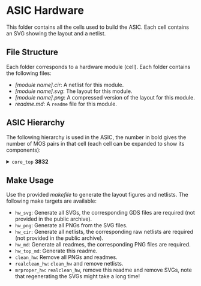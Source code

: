 # ASIC Hardware

This folder contains all the cells used to build the ASIC.
Each cell contains an SVG showing the layout and a netlist.

## File Structure

Each folder corresponds to a hardware module (cell).
Each folder contains the following files:
- *[module name].cir*: A netlist for this module.
- *[module name].svg*: The layout for this module.
- *[module name].png*: A compressed version of the layout for this module.
- *readme.md*: A `readme` file for this module.

## ASIC Hierarchy

The following hierarchy is used in the ASIC, the number in bold gives the number of MOS pairs in that cell (each cell can be expanded to show its components):

<details>
<summary><code>core_top</code> <b>3832</b> <i></i></summary>
<blockquote>
<details>
<summary><code>control_dc_vdl_send_combo</code> <b>2523</b> <i></i></summary>
<blockquote>
<details>
<summary><code>core_control</code> <b>239</b> <i></i></summary>
<blockquote>
<details>
<summary><code>mux4</code> <b>21</b> <i></i></summary>
<blockquote>
<details>
<summary><code>mux2</code> <b>7</b> <i>x3</i></summary>
<blockquote>
<details>
<summary><code>nand2</code> <b>2</b> <i>x3</i></summary>
<blockquote>
<ul>
<li><code>n_mos</code> <b>0</b> <i>x2</i></li>
<li><code>p_mos</code> <b>0</b> <i>x2</i></li>
</ul>
</blockquote>
</details>
<details>
<summary><code>inv</code> <b>1</b> <i></i></summary>
<blockquote>
<ul>
<li><code>n_mos</code> <b>0</b> <i></i></li>
<li><code>p_mos</code> <b>0</b> <i></i></li>
</ul>
</blockquote>
</details>
</blockquote>
</details>
</blockquote>
</details>
<details>
<summary><code>freq_scaler</code> <b>165</b> <i></i></summary>
<blockquote>
<details>
<summary><code>tff_st_ar</code> <b>15</b> <i>x11</i></summary>
<blockquote>
<details>
<summary><code>dff_st_ar</code> <b>15</b> <i></i></summary>
<blockquote>
<details>
<summary><code>nand2</code> <b>2</b> <i>x4</i></summary>
<blockquote>
<ul>
<li><code>n_mos</code> <b>0</b> <i>x2</i></li>
<li><code>p_mos</code> <b>0</b> <i>x2</i></li>
</ul>
</blockquote>
</details>
<details>
<summary><code>nand3_r</code> <b>4</b> <i></i></summary>
<blockquote>
<ul>
<li><code>n_mos</code> <b>0</b> <i>x4</i></li>
<li><code>p_mos</code> <b>0</b> <i>x4</i></li>
</ul>
</blockquote>
</details>
<details>
<summary><code>nand3</code> <b>3</b> <i></i></summary>
<blockquote>
<ul>
<li><code>n_mos</code> <b>0</b> <i>x3</i></li>
<li><code>p_mos</code> <b>0</b> <i>x3</i></li>
</ul>
</blockquote>
</details>
</blockquote>
</details>
</blockquote>
</details>
</blockquote>
</details>
<details>
<summary><code>mux8</code> <b>49</b> <i></i></summary>
<blockquote>
<details>
<summary><code>mux4</code> <b>21</b> <i>x2</i></summary>
<blockquote>
<details>
<summary><code>mux2</code> <b>7</b> <i>x3</i></summary>
<blockquote>
<details>
<summary><code>nand2</code> <b>2</b> <i>x3</i></summary>
<blockquote>
<ul>
<li><code>n_mos</code> <b>0</b> <i>x2</i></li>
<li><code>p_mos</code> <b>0</b> <i>x2</i></li>
</ul>
</blockquote>
</details>
<details>
<summary><code>inv</code> <b>1</b> <i></i></summary>
<blockquote>
<ul>
<li><code>n_mos</code> <b>0</b> <i></i></li>
<li><code>p_mos</code> <b>0</b> <i></i></li>
</ul>
</blockquote>
</details>
</blockquote>
</details>
</blockquote>
</details>
<details>
<summary><code>mux2</code> <b>7</b> <i></i></summary>
<blockquote>
<details>
<summary><code>nand2</code> <b>2</b> <i>x3</i></summary>
<blockquote>
<ul>
<li><code>n_mos</code> <b>0</b> <i>x2</i></li>
<li><code>p_mos</code> <b>0</b> <i>x2</i></li>
</ul>
</blockquote>
</details>
<details>
<summary><code>inv</code> <b>1</b> <i></i></summary>
<blockquote>
<ul>
<li><code>n_mos</code> <b>0</b> <i></i></li>
<li><code>p_mos</code> <b>0</b> <i></i></li>
</ul>
</blockquote>
</details>
</blockquote>
</details>
</blockquote>
</details>
<details>
<summary><code>nand2</code> <b>2</b> <i></i></summary>
<blockquote>
<ul>
<li><code>n_mos</code> <b>0</b> <i>x2</i></li>
<li><code>p_mos</code> <b>0</b> <i>x2</i></li>
</ul>
</blockquote>
</details>
<details>
<summary><code>inv</code> <b>1</b> <i>x2</i></summary>
<blockquote>
<ul>
<li><code>n_mos</code> <b>0</b> <i></i></li>
<li><code>p_mos</code> <b>0</b> <i></i></li>
</ul>
</blockquote>
</details>
</blockquote>
</details>
<details>
<summary><code>dc_vdl_combo</code> <b>981</b> <i></i></summary>
<blockquote>
<details>
<summary><code>dc_top</code> <b>676</b> <i></i></summary>
<blockquote>
<details>
<summary><code>rst_start</code> <b>132</b> <i></i></summary>
<blockquote>
<details>
<summary><code>mux2</code> <b>7</b> <i>x2</i></summary>
<blockquote>
<details>
<summary><code>nand2</code> <b>2</b> <i>x3</i></summary>
<blockquote>
<ul>
<li><code>n_mos</code> <b>0</b> <i>x2</i></li>
<li><code>p_mos</code> <b>0</b> <i>x2</i></li>
</ul>
</blockquote>
</details>
<details>
<summary><code>inv</code> <b>1</b> <i></i></summary>
<blockquote>
<ul>
<li><code>n_mos</code> <b>0</b> <i></i></li>
<li><code>p_mos</code> <b>0</b> <i></i></li>
</ul>
</blockquote>
</details>
</blockquote>
</details>
<details>
<summary><code>nand2</code> <b>2</b> <i>x6</i></summary>
<blockquote>
<ul>
<li><code>n_mos</code> <b>0</b> <i>x2</i></li>
<li><code>p_mos</code> <b>0</b> <i>x2</i></li>
</ul>
</blockquote>
</details>
<details>
<summary><code>nor5</code> <b>5</b> <i></i></summary>
<blockquote>
<ul>
<li><code>n_mos</code> <b>0</b> <i>x5</i></li>
<li><code>p_mos</code> <b>0</b> <i>x5</i></li>
</ul>
</blockquote>
</details>
<details>
<summary><code>inv</code> <b>1</b> <i>x3</i></summary>
<blockquote>
<ul>
<li><code>n_mos</code> <b>0</b> <i></i></li>
<li><code>p_mos</code> <b>0</b> <i></i></li>
</ul>
</blockquote>
</details>
<details>
<summary><code>nor2</code> <b>2</b> <i>x5</i></summary>
<blockquote>
<ul>
<li><code>n_mos</code> <b>0</b> <i>x2</i></li>
<li><code>p_mos</code> <b>0</b> <i>x2</i></li>
</ul>
</blockquote>
</details>
<details>
<summary><code>nand2_wide</code> <b>2</b> <i></i></summary>
<blockquote>
<ul>
<li><code>n_mos</code> <b>0</b> <i>x2</i></li>
<li><code>p_mos</code> <b>0</b> <i>x2</i></li>
</ul>
</blockquote>
</details>
<details>
<summary><code>nor2_wide</code> <b>2</b> <i></i></summary>
<blockquote>
<ul>
<li><code>n_mos</code> <b>0</b> <i>x2</i></li>
<li><code>p_mos</code> <b>0</b> <i>x2</i></li>
</ul>
</blockquote>
</details>
<details>
<summary><code>dff_st_ar_dh</code> <b>14</b> <i>x6</i></summary>
<blockquote>
<details>
<summary><code>nand2</code> <b>2</b> <i>x3</i></summary>
<blockquote>
<ul>
<li><code>n_mos</code> <b>0</b> <i>x2</i></li>
<li><code>p_mos</code> <b>0</b> <i>x2</i></li>
</ul>
</blockquote>
</details>
<details>
<summary><code>nand3_r</code> <b>4</b> <i></i></summary>
<blockquote>
<ul>
<li><code>n_mos</code> <b>0</b> <i>x4</i></li>
<li><code>p_mos</code> <b>0</b> <i>x4</i></li>
</ul>
</blockquote>
</details>
<details>
<summary><code>nand3</code> <b>3</b> <i></i></summary>
<blockquote>
<ul>
<li><code>n_mos</code> <b>0</b> <i>x3</i></li>
<li><code>p_mos</code> <b>0</b> <i>x3</i></li>
</ul>
</blockquote>
</details>
<details>
<summary><code>inv_dh</code> <b>1</b> <i></i></summary>
<blockquote>
<ul>
<li><code>n_mos</code> <b>0</b> <i></i></li>
<li><code>p_mos</code> <b>0</b> <i></i></li>
</ul>
</blockquote>
</details>
</blockquote>
</details>
</blockquote>
</details>
<details>
<summary><code>dc_branch</code> <b>272</b> <i>x2</i></summary>
<blockquote>
<details>
<summary><code>first_edge</code> <b>14</b> <i></i></summary>
<blockquote>
<details>
<summary><code>dff_st_ar_dh</code> <b>14</b> <i></i></summary>
<blockquote>
<details>
<summary><code>nand2</code> <b>2</b> <i>x3</i></summary>
<blockquote>
<ul>
<li><code>n_mos</code> <b>0</b> <i>x2</i></li>
<li><code>p_mos</code> <b>0</b> <i>x2</i></li>
</ul>
</blockquote>
</details>
<details>
<summary><code>nand3_r</code> <b>4</b> <i></i></summary>
<blockquote>
<ul>
<li><code>n_mos</code> <b>0</b> <i>x4</i></li>
<li><code>p_mos</code> <b>0</b> <i>x4</i></li>
</ul>
</blockquote>
</details>
<details>
<summary><code>nand3</code> <b>3</b> <i></i></summary>
<blockquote>
<ul>
<li><code>n_mos</code> <b>0</b> <i>x3</i></li>
<li><code>p_mos</code> <b>0</b> <i>x3</i></li>
</ul>
</blockquote>
</details>
<details>
<summary><code>inv_dh</code> <b>1</b> <i></i></summary>
<blockquote>
<ul>
<li><code>n_mos</code> <b>0</b> <i></i></li>
<li><code>p_mos</code> <b>0</b> <i></i></li>
</ul>
</blockquote>
</details>
</blockquote>
</details>
</blockquote>
</details>
<details>
<summary><code>mux4</code> <b>21</b> <i></i></summary>
<blockquote>
<details>
<summary><code>mux2</code> <b>7</b> <i>x3</i></summary>
<blockquote>
<details>
<summary><code>nand2</code> <b>2</b> <i>x3</i></summary>
<blockquote>
<ul>
<li><code>n_mos</code> <b>0</b> <i>x2</i></li>
<li><code>p_mos</code> <b>0</b> <i>x2</i></li>
</ul>
</blockquote>
</details>
<details>
<summary><code>inv</code> <b>1</b> <i></i></summary>
<blockquote>
<ul>
<li><code>n_mos</code> <b>0</b> <i></i></li>
<li><code>p_mos</code> <b>0</b> <i></i></li>
</ul>
</blockquote>
</details>
</blockquote>
</details>
</blockquote>
</details>
<details>
<summary><code>enable_n</code> <b>38</b> <i></i></summary>
<blockquote>
<details>
<summary><code>nand2</code> <b>2</b> <i>x3</i></summary>
<blockquote>
<ul>
<li><code>n_mos</code> <b>0</b> <i>x2</i></li>
<li><code>p_mos</code> <b>0</b> <i>x2</i></li>
</ul>
</blockquote>
</details>
<details>
<summary><code>nor2</code> <b>2</b> <i>x2</i></summary>
<blockquote>
<ul>
<li><code>n_mos</code> <b>0</b> <i>x2</i></li>
<li><code>p_mos</code> <b>0</b> <i>x2</i></li>
</ul>
</blockquote>
</details>
<details>
<summary><code>dff_st_ar_dh</code> <b>14</b> <i>x2</i></summary>
<blockquote>
<details>
<summary><code>nand2</code> <b>2</b> <i>x3</i></summary>
<blockquote>
<ul>
<li><code>n_mos</code> <b>0</b> <i>x2</i></li>
<li><code>p_mos</code> <b>0</b> <i>x2</i></li>
</ul>
</blockquote>
</details>
<details>
<summary><code>nand3_r</code> <b>4</b> <i></i></summary>
<blockquote>
<ul>
<li><code>n_mos</code> <b>0</b> <i>x4</i></li>
<li><code>p_mos</code> <b>0</b> <i>x4</i></li>
</ul>
</blockquote>
</details>
<details>
<summary><code>nand3</code> <b>3</b> <i></i></summary>
<blockquote>
<ul>
<li><code>n_mos</code> <b>0</b> <i>x3</i></li>
<li><code>p_mos</code> <b>0</b> <i>x3</i></li>
</ul>
</blockquote>
</details>
<details>
<summary><code>inv_dh</code> <b>1</b> <i></i></summary>
<blockquote>
<ul>
<li><code>n_mos</code> <b>0</b> <i></i></li>
<li><code>p_mos</code> <b>0</b> <i></i></li>
</ul>
</blockquote>
</details>
</blockquote>
</details>
</blockquote>
</details>
<details>
<summary><code>nand2</code> <b>2</b> <i></i></summary>
<blockquote>
<ul>
<li><code>n_mos</code> <b>0</b> <i>x2</i></li>
<li><code>p_mos</code> <b>0</b> <i>x2</i></li>
</ul>
</blockquote>
</details>
<details>
<summary><code>freq_scaler_248</code> <b>45</b> <i></i></summary>
<blockquote>
<details>
<summary><code>tff_st_ar</code> <b>15</b> <i>x3</i></summary>
<blockquote>
<details>
<summary><code>dff_st_ar</code> <b>15</b> <i></i></summary>
<blockquote>
<details>
<summary><code>nand2</code> <b>2</b> <i>x4</i></summary>
<blockquote>
<ul>
<li><code>n_mos</code> <b>0</b> <i>x2</i></li>
<li><code>p_mos</code> <b>0</b> <i>x2</i></li>
</ul>
</blockquote>
</details>
<details>
<summary><code>nand3_r</code> <b>4</b> <i></i></summary>
<blockquote>
<ul>
<li><code>n_mos</code> <b>0</b> <i>x4</i></li>
<li><code>p_mos</code> <b>0</b> <i>x4</i></li>
</ul>
</blockquote>
</details>
<details>
<summary><code>nand3</code> <b>3</b> <i></i></summary>
<blockquote>
<ul>
<li><code>n_mos</code> <b>0</b> <i>x3</i></li>
<li><code>p_mos</code> <b>0</b> <i>x3</i></li>
</ul>
</blockquote>
</details>
</blockquote>
</details>
</blockquote>
</details>
</blockquote>
</details>
<details>
<summary><code>dc_ch_4</code> <b>140</b> <i></i></summary>
<blockquote>
<details>
<summary><code>inv_ch_2</code> <b>3</b> <i>x4</i></summary>
<blockquote>
<ul>
<li><code>p_mos</code> <b>0</b> <i>x3</i></li>
<li><code>n_mos</code> <b>0</b> <i>x3</i></li>
</ul>
</blockquote>
</details>
<details>
<summary><code>inv_ch_8</code> <b>9</b> <i>x4</i></summary>
<blockquote>
<ul>
<li><code>p_mos</code> <b>0</b> <i>x9</i></li>
<li><code>n_mos</code> <b>0</b> <i>x9</i></li>
</ul>
</blockquote>
</details>
<details>
<summary><code>inv_ch_4</code> <b>5</b> <i>x4</i></summary>
<blockquote>
<ul>
<li><code>p_mos</code> <b>0</b> <i>x5</i></li>
<li><code>n_mos</code> <b>0</b> <i>x5</i></li>
</ul>
</blockquote>
</details>
<details>
<summary><code>inv_ch_1</code> <b>2</b> <i>x4</i></summary>
<blockquote>
<ul>
<li><code>p_mos</code> <b>0</b> <i>x2</i></li>
<li><code>n_mos</code> <b>0</b> <i>x2</i></li>
</ul>
</blockquote>
</details>
<details>
<summary><code>inv_ch_8l_mod</code> <b>16</b> <i>x4</i></summary>
<blockquote>
<ul>
<li><code>p_mos</code> <b>0</b> <i>x16</i></li>
<li><code>n_mos</code> <b>0</b> <i>x16</i></li>
</ul>
</blockquote>
</details>
</blockquote>
</details>
<details>
<summary><code>inv</code> <b>1</b> <i></i></summary>
<blockquote>
<ul>
<li><code>n_mos</code> <b>0</b> <i></i></li>
<li><code>p_mos</code> <b>0</b> <i></i></li>
</ul>
</blockquote>
</details>
<details>
<summary><code>nand2_dnw</code> <b>2</b> <i></i></summary>
<blockquote>
<ul>
<li><code>n_mos</code> <b>0</b> <i>x2</i></li>
<li><code>p_mos</code> <b>0</b> <i>x2</i></li>
</ul>
</blockquote>
</details>
<details>
<summary><code>buf_wide</code> <b>2</b> <i></i></summary>
<blockquote>
<ul>
<li><code>n_mos</code> <b>0</b> <i>x2</i></li>
<li><code>p_mos</code> <b>0</b> <i>x2</i></li>
</ul>
</blockquote>
</details>
<details>
<summary><code>dc_rst_check</code> <b>7</b> <i></i></summary>
<blockquote>
<details>
<summary><code>nand5</code> <b>5</b> <i></i></summary>
<blockquote>
<ul>
<li><code>n_mos</code> <b>0</b> <i>x5</i></li>
<li><code>p_mos</code> <b>0</b> <i>x5</i></li>
</ul>
</blockquote>
</details>
<details>
<summary><code>inv</code> <b>1</b> <i>x2</i></summary>
<blockquote>
<ul>
<li><code>n_mos</code> <b>0</b> <i></i></li>
<li><code>p_mos</code> <b>0</b> <i></i></li>
</ul>
</blockquote>
</details>
</blockquote>
</details>
</blockquote>
</details>
</blockquote>
</details>
<details>
<summary><code>vdl_top</code> <b>305</b> <i></i></summary>
<blockquote>
<details>
<summary><code>vdl_branch</code> <b>60</b> <i>x2</i></summary>
<blockquote>
<details>
<summary><code>edge_to_level</code> <b>21</b> <i></i></summary>
<blockquote>
<details>
<summary><code>dff_st_ar</code> <b>15</b> <i></i></summary>
<blockquote>
<details>
<summary><code>nand2</code> <b>2</b> <i>x4</i></summary>
<blockquote>
<ul>
<li><code>n_mos</code> <b>0</b> <i>x2</i></li>
<li><code>p_mos</code> <b>0</b> <i>x2</i></li>
</ul>
</blockquote>
</details>
<details>
<summary><code>nand3_r</code> <b>4</b> <i></i></summary>
<blockquote>
<ul>
<li><code>n_mos</code> <b>0</b> <i>x4</i></li>
<li><code>p_mos</code> <b>0</b> <i>x4</i></li>
</ul>
</blockquote>
</details>
<details>
<summary><code>nand3</code> <b>3</b> <i></i></summary>
<blockquote>
<ul>
<li><code>n_mos</code> <b>0</b> <i>x3</i></li>
<li><code>p_mos</code> <b>0</b> <i>x3</i></li>
</ul>
</blockquote>
</details>
</blockquote>
</details>
<details>
<summary><code>nor2</code> <b>2</b> <i></i></summary>
<blockquote>
<ul>
<li><code>n_mos</code> <b>0</b> <i>x2</i></li>
<li><code>p_mos</code> <b>0</b> <i>x2</i></li>
</ul>
</blockquote>
</details>
<details>
<summary><code>nand2</code> <b>2</b> <i>x2</i></summary>
<blockquote>
<ul>
<li><code>n_mos</code> <b>0</b> <i>x2</i></li>
<li><code>p_mos</code> <b>0</b> <i>x2</i></li>
</ul>
</blockquote>
</details>
</blockquote>
</details>
<details>
<summary><code>vdl_oo_3</code> <b>36</b> <i></i></summary>
<blockquote>
<details>
<summary><code>vdl_oo_2</code> <b>34</b> <i></i></summary>
<blockquote>
<details>
<summary><code>inv_oo_dc_0</code> <b>1</b> <i>x2</i></summary>
<blockquote>
<ul>
<li><code>n_mos</code> <b>0</b> <i></i></li>
<li><code>p_mos</code> <b>0</b> <i></i></li>
</ul>
</blockquote>
</details>
<details>
<summary><code>inv_oo_dc_1</code> <b>2</b> <i>x16</i></summary>
<blockquote>
<ul>
<li><code>n_mos</code> <b>0</b> <i>x2</i></li>
<li><code>p_mos</code> <b>0</b> <i>x2</i></li>
</ul>
</blockquote>
</details>
</blockquote>
</details>
<details>
<summary><code>nand2_dnw</code> <b>2</b> <i></i></summary>
<blockquote>
<ul>
<li><code>n_mos</code> <b>0</b> <i>x2</i></li>
<li><code>p_mos</code> <b>0</b> <i>x2</i></li>
</ul>
</blockquote>
</details>
</blockquote>
</details>
<details>
<summary><code>buf_en</code> <b>3</b> <i></i></summary>
<blockquote>
<ul>
<li><code>n_mos</code> <b>0</b> <i>x3</i></li>
<li><code>p_mos</code> <b>0</b> <i>x3</i></li>
</ul>
</blockquote>
</details>
</blockquote>
</details>
<details>
<summary><code>vdl_enable</code> <b>18</b> <i></i></summary>
<blockquote>
<details>
<summary><code>nand2</code> <b>2</b> <i></i></summary>
<blockquote>
<ul>
<li><code>n_mos</code> <b>0</b> <i>x2</i></li>
<li><code>p_mos</code> <b>0</b> <i>x2</i></li>
</ul>
</blockquote>
</details>
<details>
<summary><code>nor2</code> <b>2</b> <i></i></summary>
<blockquote>
<ul>
<li><code>n_mos</code> <b>0</b> <i>x2</i></li>
<li><code>p_mos</code> <b>0</b> <i>x2</i></li>
</ul>
</blockquote>
</details>
<details>
<summary><code>dff_st_ar_dh</code> <b>14</b> <i></i></summary>
<blockquote>
<details>
<summary><code>nand2</code> <b>2</b> <i>x3</i></summary>
<blockquote>
<ul>
<li><code>n_mos</code> <b>0</b> <i>x2</i></li>
<li><code>p_mos</code> <b>0</b> <i>x2</i></li>
</ul>
</blockquote>
</details>
<details>
<summary><code>nand3_r</code> <b>4</b> <i></i></summary>
<blockquote>
<ul>
<li><code>n_mos</code> <b>0</b> <i>x4</i></li>
<li><code>p_mos</code> <b>0</b> <i>x4</i></li>
</ul>
</blockquote>
</details>
<details>
<summary><code>nand3</code> <b>3</b> <i></i></summary>
<blockquote>
<ul>
<li><code>n_mos</code> <b>0</b> <i>x3</i></li>
<li><code>p_mos</code> <b>0</b> <i>x3</i></li>
</ul>
</blockquote>
</details>
<details>
<summary><code>inv_dh</code> <b>1</b> <i></i></summary>
<blockquote>
<ul>
<li><code>n_mos</code> <b>0</b> <i></i></li>
<li><code>p_mos</code> <b>0</b> <i></i></li>
</ul>
</blockquote>
</details>
</blockquote>
</details>
</blockquote>
</details>
<details>
<summary><code>end_detector</code> <b>163</b> <i></i></summary>
<blockquote>
<details>
<summary><code>dff_st_ar</code> <b>15</b> <i>x6</i></summary>
<blockquote>
<details>
<summary><code>nand2</code> <b>2</b> <i>x4</i></summary>
<blockquote>
<ul>
<li><code>n_mos</code> <b>0</b> <i>x2</i></li>
<li><code>p_mos</code> <b>0</b> <i>x2</i></li>
</ul>
</blockquote>
</details>
<details>
<summary><code>nand3_r</code> <b>4</b> <i></i></summary>
<blockquote>
<ul>
<li><code>n_mos</code> <b>0</b> <i>x4</i></li>
<li><code>p_mos</code> <b>0</b> <i>x4</i></li>
</ul>
</blockquote>
</details>
<details>
<summary><code>nand3</code> <b>3</b> <i></i></summary>
<blockquote>
<ul>
<li><code>n_mos</code> <b>0</b> <i>x3</i></li>
<li><code>p_mos</code> <b>0</b> <i>x3</i></li>
</ul>
</blockquote>
</details>
</blockquote>
</details>
<details>
<summary><code>inv</code> <b>1</b> <i>x8</i></summary>
<blockquote>
<ul>
<li><code>n_mos</code> <b>0</b> <i></i></li>
<li><code>p_mos</code> <b>0</b> <i></i></li>
</ul>
</blockquote>
</details>
<details>
<summary><code>xor2</code> <b>6</b> <i></i></summary>
<blockquote>
<details>
<summary><code>inv</code> <b>1</b> <i>x2</i></summary>
<blockquote>
<ul>
<li><code>n_mos</code> <b>0</b> <i></i></li>
<li><code>p_mos</code> <b>0</b> <i></i></li>
</ul>
</blockquote>
</details>
<ul>
<li><code>p_mos</code> <b>0</b> <i>x4</i></li>
<li><code>n_mos</code> <b>0</b> <i>x4</i></li>
</ul>
</blockquote>
</details>
<details>
<summary><code>nand3</code> <b>3</b> <i></i></summary>
<blockquote>
<ul>
<li><code>n_mos</code> <b>0</b> <i>x3</i></li>
<li><code>p_mos</code> <b>0</b> <i>x3</i></li>
</ul>
</blockquote>
</details>
<details>
<summary><code>tff_st_ar</code> <b>15</b> <i></i></summary>
<blockquote>
<details>
<summary><code>dff_st_ar</code> <b>15</b> <i></i></summary>
<blockquote>
<details>
<summary><code>nand2</code> <b>2</b> <i>x4</i></summary>
<blockquote>
<ul>
<li><code>n_mos</code> <b>0</b> <i>x2</i></li>
<li><code>p_mos</code> <b>0</b> <i>x2</i></li>
</ul>
</blockquote>
</details>
<details>
<summary><code>nand3_r</code> <b>4</b> <i></i></summary>
<blockquote>
<ul>
<li><code>n_mos</code> <b>0</b> <i>x4</i></li>
<li><code>p_mos</code> <b>0</b> <i>x4</i></li>
</ul>
</blockquote>
</details>
<details>
<summary><code>nand3</code> <b>3</b> <i></i></summary>
<blockquote>
<ul>
<li><code>n_mos</code> <b>0</b> <i>x3</i></li>
<li><code>p_mos</code> <b>0</b> <i>x3</i></li>
</ul>
</blockquote>
</details>
</blockquote>
</details>
</blockquote>
</details>
<details>
<summary><code>mux2</code> <b>7</b> <i></i></summary>
<blockquote>
<details>
<summary><code>nand2</code> <b>2</b> <i>x3</i></summary>
<blockquote>
<ul>
<li><code>n_mos</code> <b>0</b> <i>x2</i></li>
<li><code>p_mos</code> <b>0</b> <i>x2</i></li>
</ul>
</blockquote>
</details>
<details>
<summary><code>inv</code> <b>1</b> <i></i></summary>
<blockquote>
<ul>
<li><code>n_mos</code> <b>0</b> <i></i></li>
<li><code>p_mos</code> <b>0</b> <i></i></li>
</ul>
</blockquote>
</details>
</blockquote>
</details>
<details>
<summary><code>buf_wide</code> <b>2</b> <i>x2</i></summary>
<blockquote>
<ul>
<li><code>n_mos</code> <b>0</b> <i>x2</i></li>
<li><code>p_mos</code> <b>0</b> <i>x2</i></li>
</ul>
</blockquote>
</details>
<details>
<summary><code>nand2</code> <b>2</b> <i></i></summary>
<blockquote>
<ul>
<li><code>n_mos</code> <b>0</b> <i>x2</i></li>
<li><code>p_mos</code> <b>0</b> <i>x2</i></li>
</ul>
</blockquote>
</details>
<details>
<summary><code>dff_st_ar_dh</code> <b>14</b> <i>x2</i></summary>
<blockquote>
<details>
<summary><code>nand2</code> <b>2</b> <i>x3</i></summary>
<blockquote>
<ul>
<li><code>n_mos</code> <b>0</b> <i>x2</i></li>
<li><code>p_mos</code> <b>0</b> <i>x2</i></li>
</ul>
</blockquote>
</details>
<details>
<summary><code>nand3_r</code> <b>4</b> <i></i></summary>
<blockquote>
<ul>
<li><code>n_mos</code> <b>0</b> <i>x4</i></li>
<li><code>p_mos</code> <b>0</b> <i>x4</i></li>
</ul>
</blockquote>
</details>
<details>
<summary><code>nand3</code> <b>3</b> <i></i></summary>
<blockquote>
<ul>
<li><code>n_mos</code> <b>0</b> <i>x3</i></li>
<li><code>p_mos</code> <b>0</b> <i>x3</i></li>
</ul>
</blockquote>
</details>
<details>
<summary><code>inv_dh</code> <b>1</b> <i></i></summary>
<blockquote>
<ul>
<li><code>n_mos</code> <b>0</b> <i></i></li>
<li><code>p_mos</code> <b>0</b> <i></i></li>
</ul>
</blockquote>
</details>
</blockquote>
</details>
</blockquote>
</details>
<details>
<summary><code>buf_wide</code> <b>2</b> <i>x2</i></summary>
<blockquote>
<ul>
<li><code>n_mos</code> <b>0</b> <i>x2</i></li>
<li><code>p_mos</code> <b>0</b> <i>x2</i></li>
</ul>
</blockquote>
</details>
</blockquote>
</details>
</blockquote>
</details>
<details>
<summary><code>send_top</code> <b>1303</b> <i></i></summary>
<blockquote>
<details>
<summary><code>bit_control</code> <b>119</b> <i></i></summary>
<blockquote>
<details>
<summary><code>dff_st_ar</code> <b>15</b> <i>x4</i></summary>
<blockquote>
<details>
<summary><code>nand2</code> <b>2</b> <i>x4</i></summary>
<blockquote>
<ul>
<li><code>n_mos</code> <b>0</b> <i>x2</i></li>
<li><code>p_mos</code> <b>0</b> <i>x2</i></li>
</ul>
</blockquote>
</details>
<details>
<summary><code>nand3_r</code> <b>4</b> <i></i></summary>
<blockquote>
<ul>
<li><code>n_mos</code> <b>0</b> <i>x4</i></li>
<li><code>p_mos</code> <b>0</b> <i>x4</i></li>
</ul>
</blockquote>
</details>
<details>
<summary><code>nand3</code> <b>3</b> <i></i></summary>
<blockquote>
<ul>
<li><code>n_mos</code> <b>0</b> <i>x3</i></li>
<li><code>p_mos</code> <b>0</b> <i>x3</i></li>
</ul>
</blockquote>
</details>
</blockquote>
</details>
<details>
<summary><code>nand3</code> <b>3</b> <i></i></summary>
<blockquote>
<ul>
<li><code>n_mos</code> <b>0</b> <i>x3</i></li>
<li><code>p_mos</code> <b>0</b> <i>x3</i></li>
</ul>
</blockquote>
</details>
<details>
<summary><code>nand2</code> <b>2</b> <i>x3</i></summary>
<blockquote>
<ul>
<li><code>n_mos</code> <b>0</b> <i>x2</i></li>
<li><code>p_mos</code> <b>0</b> <i>x2</i></li>
</ul>
</blockquote>
</details>
<details>
<summary><code>nor2</code> <b>2</b> <i>x3</i></summary>
<blockquote>
<ul>
<li><code>n_mos</code> <b>0</b> <i>x2</i></li>
<li><code>p_mos</code> <b>0</b> <i>x2</i></li>
</ul>
</blockquote>
</details>
<details>
<summary><code>inv</code> <b>1</b> <i>x3</i></summary>
<blockquote>
<ul>
<li><code>n_mos</code> <b>0</b> <i></i></li>
<li><code>p_mos</code> <b>0</b> <i></i></li>
</ul>
</blockquote>
</details>
<details>
<summary><code>nor4</code> <b>4</b> <i></i></summary>
<blockquote>
<ul>
<li><code>n_mos</code> <b>0</b> <i>x4</i></li>
<li><code>p_mos</code> <b>0</b> <i>x4</i></li>
</ul>
</blockquote>
</details>
<details>
<summary><code>bit_rst_fb</code> <b>23</b> <i></i></summary>
<blockquote>
<details>
<summary><code>nor4</code> <b>4</b> <i>x3</i></summary>
<blockquote>
<ul>
<li><code>n_mos</code> <b>0</b> <i>x4</i></li>
<li><code>p_mos</code> <b>0</b> <i>x4</i></li>
</ul>
</blockquote>
</details>
<details>
<summary><code>nor5</code> <b>5</b> <i></i></summary>
<blockquote>
<ul>
<li><code>n_mos</code> <b>0</b> <i>x5</i></li>
<li><code>p_mos</code> <b>0</b> <i>x5</i></li>
</ul>
</blockquote>
</details>
<details>
<summary><code>nand5</code> <b>5</b> <i></i></summary>
<blockquote>
<ul>
<li><code>n_mos</code> <b>0</b> <i>x5</i></li>
<li><code>p_mos</code> <b>0</b> <i>x5</i></li>
</ul>
</blockquote>
</details>
<details>
<summary><code>inv</code> <b>1</b> <i></i></summary>
<blockquote>
<ul>
<li><code>n_mos</code> <b>0</b> <i></i></li>
<li><code>p_mos</code> <b>0</b> <i></i></li>
</ul>
</blockquote>
</details>
</blockquote>
</details>
<details>
<summary><code>dff_st_ar_dh</code> <b>14</b> <i></i></summary>
<blockquote>
<details>
<summary><code>nand2</code> <b>2</b> <i>x3</i></summary>
<blockquote>
<ul>
<li><code>n_mos</code> <b>0</b> <i>x2</i></li>
<li><code>p_mos</code> <b>0</b> <i>x2</i></li>
</ul>
</blockquote>
</details>
<details>
<summary><code>nand3_r</code> <b>4</b> <i></i></summary>
<blockquote>
<ul>
<li><code>n_mos</code> <b>0</b> <i>x4</i></li>
<li><code>p_mos</code> <b>0</b> <i>x4</i></li>
</ul>
</blockquote>
</details>
<details>
<summary><code>nand3</code> <b>3</b> <i></i></summary>
<blockquote>
<ul>
<li><code>n_mos</code> <b>0</b> <i>x3</i></li>
<li><code>p_mos</code> <b>0</b> <i>x3</i></li>
</ul>
</blockquote>
</details>
<details>
<summary><code>inv_dh</code> <b>1</b> <i></i></summary>
<blockquote>
<ul>
<li><code>n_mos</code> <b>0</b> <i></i></li>
<li><code>p_mos</code> <b>0</b> <i></i></li>
</ul>
</blockquote>
</details>
</blockquote>
</details>
</blockquote>
</details>
<details>
<summary><code>ext_clk_data_chain</code> <b>478</b> <i></i></summary>
<blockquote>
<details>
<summary><code>ext_clk_data_chain_el</code> <b>29</b> <i>x16</i></summary>
<blockquote>
<details>
<summary><code>mux2</code> <b>7</b> <i>x2</i></summary>
<blockquote>
<details>
<summary><code>nand2</code> <b>2</b> <i>x3</i></summary>
<blockquote>
<ul>
<li><code>n_mos</code> <b>0</b> <i>x2</i></li>
<li><code>p_mos</code> <b>0</b> <i>x2</i></li>
</ul>
</blockquote>
</details>
<details>
<summary><code>inv</code> <b>1</b> <i></i></summary>
<blockquote>
<ul>
<li><code>n_mos</code> <b>0</b> <i></i></li>
<li><code>p_mos</code> <b>0</b> <i></i></li>
</ul>
</blockquote>
</details>
</blockquote>
</details>
<details>
<summary><code>dff_st_ar</code> <b>15</b> <i></i></summary>
<blockquote>
<details>
<summary><code>nand2</code> <b>2</b> <i>x4</i></summary>
<blockquote>
<ul>
<li><code>n_mos</code> <b>0</b> <i>x2</i></li>
<li><code>p_mos</code> <b>0</b> <i>x2</i></li>
</ul>
</blockquote>
</details>
<details>
<summary><code>nand3_r</code> <b>4</b> <i></i></summary>
<blockquote>
<ul>
<li><code>n_mos</code> <b>0</b> <i>x4</i></li>
<li><code>p_mos</code> <b>0</b> <i>x4</i></li>
</ul>
</blockquote>
</details>
<details>
<summary><code>nand3</code> <b>3</b> <i></i></summary>
<blockquote>
<ul>
<li><code>n_mos</code> <b>0</b> <i>x3</i></li>
<li><code>p_mos</code> <b>0</b> <i>x3</i></li>
</ul>
</blockquote>
</details>
</blockquote>
</details>
</blockquote>
</details>
<details>
<summary><code>dff_st_ar_dh</code> <b>14</b> <i></i></summary>
<blockquote>
<details>
<summary><code>nand2</code> <b>2</b> <i>x3</i></summary>
<blockquote>
<ul>
<li><code>n_mos</code> <b>0</b> <i>x2</i></li>
<li><code>p_mos</code> <b>0</b> <i>x2</i></li>
</ul>
</blockquote>
</details>
<details>
<summary><code>nand3_r</code> <b>4</b> <i></i></summary>
<blockquote>
<ul>
<li><code>n_mos</code> <b>0</b> <i>x4</i></li>
<li><code>p_mos</code> <b>0</b> <i>x4</i></li>
</ul>
</blockquote>
</details>
<details>
<summary><code>nand3</code> <b>3</b> <i></i></summary>
<blockquote>
<ul>
<li><code>n_mos</code> <b>0</b> <i>x3</i></li>
<li><code>p_mos</code> <b>0</b> <i>x3</i></li>
</ul>
</blockquote>
</details>
<details>
<summary><code>inv_dh</code> <b>1</b> <i></i></summary>
<blockquote>
<ul>
<li><code>n_mos</code> <b>0</b> <i></i></li>
<li><code>p_mos</code> <b>0</b> <i></i></li>
</ul>
</blockquote>
</details>
</blockquote>
</details>
</blockquote>
</details>
<details>
<summary><code>bit_cnt_chain</code> <b>60</b> <i></i></summary>
<blockquote>
<details>
<summary><code>tff_st_ar</code> <b>15</b> <i>x4</i></summary>
<blockquote>
<details>
<summary><code>dff_st_ar</code> <b>15</b> <i></i></summary>
<blockquote>
<details>
<summary><code>nand2</code> <b>2</b> <i>x4</i></summary>
<blockquote>
<ul>
<li><code>n_mos</code> <b>0</b> <i>x2</i></li>
<li><code>p_mos</code> <b>0</b> <i>x2</i></li>
</ul>
</blockquote>
</details>
<details>
<summary><code>nand3_r</code> <b>4</b> <i></i></summary>
<blockquote>
<ul>
<li><code>n_mos</code> <b>0</b> <i>x4</i></li>
<li><code>p_mos</code> <b>0</b> <i>x4</i></li>
</ul>
</blockquote>
</details>
<details>
<summary><code>nand3</code> <b>3</b> <i></i></summary>
<blockquote>
<ul>
<li><code>n_mos</code> <b>0</b> <i>x3</i></li>
<li><code>p_mos</code> <b>0</b> <i>x3</i></li>
</ul>
</blockquote>
</details>
</blockquote>
</details>
</blockquote>
</details>
</blockquote>
</details>
<details>
<summary><code>bit_data_chain</code> <b>136</b> <i></i></summary>
<blockquote>
<details>
<summary><code>dff_inv</code> <b>17</b> <i>x8</i></summary>
<blockquote>
<details>
<summary><code>inv</code> <b>1</b> <i>x2</i></summary>
<blockquote>
<ul>
<li><code>n_mos</code> <b>0</b> <i></i></li>
<li><code>p_mos</code> <b>0</b> <i></i></li>
</ul>
</blockquote>
</details>
<details>
<summary><code>dff_st_ar</code> <b>15</b> <i></i></summary>
<blockquote>
<details>
<summary><code>nand2</code> <b>2</b> <i>x4</i></summary>
<blockquote>
<ul>
<li><code>n_mos</code> <b>0</b> <i>x2</i></li>
<li><code>p_mos</code> <b>0</b> <i>x2</i></li>
</ul>
</blockquote>
</details>
<details>
<summary><code>nand3_r</code> <b>4</b> <i></i></summary>
<blockquote>
<ul>
<li><code>n_mos</code> <b>0</b> <i>x4</i></li>
<li><code>p_mos</code> <b>0</b> <i>x4</i></li>
</ul>
</blockquote>
</details>
<details>
<summary><code>nand3</code> <b>3</b> <i></i></summary>
<blockquote>
<ul>
<li><code>n_mos</code> <b>0</b> <i>x3</i></li>
<li><code>p_mos</code> <b>0</b> <i>x3</i></li>
</ul>
</blockquote>
</details>
</blockquote>
</details>
</blockquote>
</details>
</blockquote>
</details>
<details>
<summary><code>ext_clk_cnt_chain</code> <b>75</b> <i></i></summary>
<blockquote>
<details>
<summary><code>tff_st_ar</code> <b>15</b> <i>x5</i></summary>
<blockquote>
<details>
<summary><code>dff_st_ar</code> <b>15</b> <i></i></summary>
<blockquote>
<details>
<summary><code>nand2</code> <b>2</b> <i>x4</i></summary>
<blockquote>
<ul>
<li><code>n_mos</code> <b>0</b> <i>x2</i></li>
<li><code>p_mos</code> <b>0</b> <i>x2</i></li>
</ul>
</blockquote>
</details>
<details>
<summary><code>nand3_r</code> <b>4</b> <i></i></summary>
<blockquote>
<ul>
<li><code>n_mos</code> <b>0</b> <i>x4</i></li>
<li><code>p_mos</code> <b>0</b> <i>x4</i></li>
</ul>
</blockquote>
</details>
<details>
<summary><code>nand3</code> <b>3</b> <i></i></summary>
<blockquote>
<ul>
<li><code>n_mos</code> <b>0</b> <i>x3</i></li>
<li><code>p_mos</code> <b>0</b> <i>x3</i></li>
</ul>
</blockquote>
</details>
</blockquote>
</details>
</blockquote>
</details>
</blockquote>
</details>
<details>
<summary><code>clk_delay_6</code> <b>6</b> <i></i></summary>
<blockquote>
<ul>
<li><code>n_mos</code> <b>0</b> <i>x6</i></li>
<li><code>p_mos</code> <b>0</b> <i>x6</i></li>
</ul>
</blockquote>
</details>
<details>
<summary><code>cnt_data_chain</code> <b>225</b> <i></i></summary>
<blockquote>
<details>
<summary><code>tff_st_ar</code> <b>15</b> <i>x15</i></summary>
<blockquote>
<details>
<summary><code>dff_st_ar</code> <b>15</b> <i></i></summary>
<blockquote>
<details>
<summary><code>nand2</code> <b>2</b> <i>x4</i></summary>
<blockquote>
<ul>
<li><code>n_mos</code> <b>0</b> <i>x2</i></li>
<li><code>p_mos</code> <b>0</b> <i>x2</i></li>
</ul>
</blockquote>
</details>
<details>
<summary><code>nand3_r</code> <b>4</b> <i></i></summary>
<blockquote>
<ul>
<li><code>n_mos</code> <b>0</b> <i>x4</i></li>
<li><code>p_mos</code> <b>0</b> <i>x4</i></li>
</ul>
</blockquote>
</details>
<details>
<summary><code>nand3</code> <b>3</b> <i></i></summary>
<blockquote>
<ul>
<li><code>n_mos</code> <b>0</b> <i>x3</i></li>
<li><code>p_mos</code> <b>0</b> <i>x3</i></li>
</ul>
</blockquote>
</details>
</blockquote>
</details>
</blockquote>
</details>
</blockquote>
</details>
<details>
<summary><code>mux2</code> <b>7</b> <i>x5</i></summary>
<blockquote>
<details>
<summary><code>nand2</code> <b>2</b> <i>x3</i></summary>
<blockquote>
<ul>
<li><code>n_mos</code> <b>0</b> <i>x2</i></li>
<li><code>p_mos</code> <b>0</b> <i>x2</i></li>
</ul>
</blockquote>
</details>
<details>
<summary><code>inv</code> <b>1</b> <i></i></summary>
<blockquote>
<ul>
<li><code>n_mos</code> <b>0</b> <i></i></li>
<li><code>p_mos</code> <b>0</b> <i></i></li>
</ul>
</blockquote>
</details>
</blockquote>
</details>
<details>
<summary><code>nand2</code> <b>2</b> <i>x2</i></summary>
<blockquote>
<ul>
<li><code>n_mos</code> <b>0</b> <i>x2</i></li>
<li><code>p_mos</code> <b>0</b> <i>x2</i></li>
</ul>
</blockquote>
</details>
<details>
<summary><code>nor2</code> <b>2</b> <i>x2</i></summary>
<blockquote>
<ul>
<li><code>n_mos</code> <b>0</b> <i>x2</i></li>
<li><code>p_mos</code> <b>0</b> <i>x2</i></li>
</ul>
</blockquote>
</details>
<details>
<summary><code>cnt_control</code> <b>146</b> <i></i></summary>
<blockquote>
<details>
<summary><code>dff_st_ar</code> <b>15</b> <i>x4</i></summary>
<blockquote>
<details>
<summary><code>nand2</code> <b>2</b> <i>x4</i></summary>
<blockquote>
<ul>
<li><code>n_mos</code> <b>0</b> <i>x2</i></li>
<li><code>p_mos</code> <b>0</b> <i>x2</i></li>
</ul>
</blockquote>
</details>
<details>
<summary><code>nand3_r</code> <b>4</b> <i></i></summary>
<blockquote>
<ul>
<li><code>n_mos</code> <b>0</b> <i>x4</i></li>
<li><code>p_mos</code> <b>0</b> <i>x4</i></li>
</ul>
</blockquote>
</details>
<details>
<summary><code>nand3</code> <b>3</b> <i></i></summary>
<blockquote>
<ul>
<li><code>n_mos</code> <b>0</b> <i>x3</i></li>
<li><code>p_mos</code> <b>0</b> <i>x3</i></li>
</ul>
</blockquote>
</details>
</blockquote>
</details>
<details>
<summary><code>nor5</code> <b>5</b> <i></i></summary>
<blockquote>
<ul>
<li><code>n_mos</code> <b>0</b> <i>x5</i></li>
<li><code>p_mos</code> <b>0</b> <i>x5</i></li>
</ul>
</blockquote>
</details>
<details>
<summary><code>inv</code> <b>1</b> <i>x2</i></summary>
<blockquote>
<ul>
<li><code>n_mos</code> <b>0</b> <i></i></li>
<li><code>p_mos</code> <b>0</b> <i></i></li>
</ul>
</blockquote>
</details>
<details>
<summary><code>nand2</code> <b>2</b> <i>x4</i></summary>
<blockquote>
<ul>
<li><code>n_mos</code> <b>0</b> <i>x2</i></li>
<li><code>p_mos</code> <b>0</b> <i>x2</i></li>
</ul>
</blockquote>
</details>
<details>
<summary><code>nor2</code> <b>2</b> <i>x4</i></summary>
<blockquote>
<ul>
<li><code>n_mos</code> <b>0</b> <i>x2</i></li>
<li><code>p_mos</code> <b>0</b> <i>x2</i></li>
</ul>
</blockquote>
</details>
<details>
<summary><code>cnt_rst_fb</code> <b>28</b> <i></i></summary>
<blockquote>
<details>
<summary><code>nor5</code> <b>5</b> <i>x2</i></summary>
<blockquote>
<ul>
<li><code>n_mos</code> <b>0</b> <i>x5</i></li>
<li><code>p_mos</code> <b>0</b> <i>x5</i></li>
</ul>
</blockquote>
</details>
<details>
<summary><code>nor4</code> <b>4</b> <i>x3</i></summary>
<blockquote>
<ul>
<li><code>n_mos</code> <b>0</b> <i>x4</i></li>
<li><code>p_mos</code> <b>0</b> <i>x4</i></li>
</ul>
</blockquote>
</details>
<details>
<summary><code>nand5</code> <b>5</b> <i></i></summary>
<blockquote>
<ul>
<li><code>n_mos</code> <b>0</b> <i>x5</i></li>
<li><code>p_mos</code> <b>0</b> <i>x5</i></li>
</ul>
</blockquote>
</details>
<details>
<summary><code>inv</code> <b>1</b> <i></i></summary>
<blockquote>
<ul>
<li><code>n_mos</code> <b>0</b> <i></i></li>
<li><code>p_mos</code> <b>0</b> <i></i></li>
</ul>
</blockquote>
</details>
</blockquote>
</details>
<details>
<summary><code>cnt_vdl_rst_fb</code> <b>21</b> <i></i></summary>
<blockquote>
<details>
<summary><code>nor4</code> <b>4</b> <i>x4</i></summary>
<blockquote>
<ul>
<li><code>n_mos</code> <b>0</b> <i>x4</i></li>
<li><code>p_mos</code> <b>0</b> <i>x4</i></li>
</ul>
</blockquote>
</details>
<details>
<summary><code>nand4</code> <b>4</b> <i></i></summary>
<blockquote>
<ul>
<li><code>n_mos</code> <b>0</b> <i>x4</i></li>
<li><code>p_mos</code> <b>0</b> <i>x4</i></li>
</ul>
</blockquote>
</details>
<details>
<summary><code>inv</code> <b>1</b> <i></i></summary>
<blockquote>
<ul>
<li><code>n_mos</code> <b>0</b> <i></i></li>
<li><code>p_mos</code> <b>0</b> <i></i></li>
</ul>
</blockquote>
</details>
</blockquote>
</details>
<details>
<summary><code>dff_st_ar_dh</code> <b>14</b> <i></i></summary>
<blockquote>
<details>
<summary><code>nand2</code> <b>2</b> <i>x3</i></summary>
<blockquote>
<ul>
<li><code>n_mos</code> <b>0</b> <i>x2</i></li>
<li><code>p_mos</code> <b>0</b> <i>x2</i></li>
</ul>
</blockquote>
</details>
<details>
<summary><code>nand3_r</code> <b>4</b> <i></i></summary>
<blockquote>
<ul>
<li><code>n_mos</code> <b>0</b> <i>x4</i></li>
<li><code>p_mos</code> <b>0</b> <i>x4</i></li>
</ul>
</blockquote>
</details>
<details>
<summary><code>nand3</code> <b>3</b> <i></i></summary>
<blockquote>
<ul>
<li><code>n_mos</code> <b>0</b> <i>x3</i></li>
<li><code>p_mos</code> <b>0</b> <i>x3</i></li>
</ul>
</blockquote>
</details>
<details>
<summary><code>inv_dh</code> <b>1</b> <i></i></summary>
<blockquote>
<ul>
<li><code>n_mos</code> <b>0</b> <i></i></li>
<li><code>p_mos</code> <b>0</b> <i></i></li>
</ul>
</blockquote>
</details>
</blockquote>
</details>
</blockquote>
</details>
<details>
<summary><code>dff_st_ar</code> <b>15</b> <i></i></summary>
<blockquote>
<details>
<summary><code>nand2</code> <b>2</b> <i>x4</i></summary>
<blockquote>
<ul>
<li><code>n_mos</code> <b>0</b> <i>x2</i></li>
<li><code>p_mos</code> <b>0</b> <i>x2</i></li>
</ul>
</blockquote>
</details>
<details>
<summary><code>nand3_r</code> <b>4</b> <i></i></summary>
<blockquote>
<ul>
<li><code>n_mos</code> <b>0</b> <i>x4</i></li>
<li><code>p_mos</code> <b>0</b> <i>x4</i></li>
</ul>
</blockquote>
</details>
<details>
<summary><code>nand3</code> <b>3</b> <i></i></summary>
<blockquote>
<ul>
<li><code>n_mos</code> <b>0</b> <i>x3</i></li>
<li><code>p_mos</code> <b>0</b> <i>x3</i></li>
</ul>
</blockquote>
</details>
</blockquote>
</details>
</blockquote>
</details>
</blockquote>
</details>
<details>
<summary><code>conf_top</code> <b>1309</b> <i></i></summary>
<blockquote>
<details>
<summary><code>dff_inv_c</code> <b>17</b> <i>x77</i></summary>
<blockquote>
<details>
<summary><code>dff_st_ar</code> <b>15</b> <i></i></summary>
<blockquote>
<details>
<summary><code>nand2</code> <b>2</b> <i>x4</i></summary>
<blockquote>
<ul>
<li><code>n_mos</code> <b>0</b> <i>x2</i></li>
<li><code>p_mos</code> <b>0</b> <i>x2</i></li>
</ul>
</blockquote>
</details>
<details>
<summary><code>nand3_r</code> <b>4</b> <i></i></summary>
<blockquote>
<ul>
<li><code>n_mos</code> <b>0</b> <i>x4</i></li>
<li><code>p_mos</code> <b>0</b> <i>x4</i></li>
</ul>
</blockquote>
</details>
<details>
<summary><code>nand3</code> <b>3</b> <i></i></summary>
<blockquote>
<ul>
<li><code>n_mos</code> <b>0</b> <i>x3</i></li>
<li><code>p_mos</code> <b>0</b> <i>x3</i></li>
</ul>
</blockquote>
</details>
</blockquote>
</details>
<details>
<summary><code>inv</code> <b>1</b> <i>x2</i></summary>
<blockquote>
<ul>
<li><code>n_mos</code> <b>0</b> <i></i></li>
<li><code>p_mos</code> <b>0</b> <i></i></li>
</ul>
</blockquote>
</details>
</blockquote>
</details>
</blockquote>
</details>
</blockquote>
</details>

## Make Usage

Use the provided *makefile* to generate the layout figures and netlists.
The following make targets are available:

- `hw_svg`: Generate all SVGs, the corresponding GDS files are required (not provided in the public archive).
- `hw_png`: Generate all PNGs from the SVG files.
- `hw_cir`: Generate all netlists, the corresponding raw netlists are required (not provided in the public archive).
- `hw_md`: Generate all readmes, the corresponding PNG files are required.
- `hw_top_md`: Generate this readme.
- `clean_hw`: Remove all PNGs and readmes.
- `realclean_hw`: `clean_hw` and remove netlists.
- `mrproper_hw`: `realclean_hw`, remove this readme and remove SVGs, note that regenerating the SVGs might take a long time!
